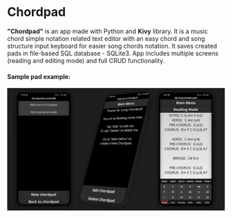 # Chordpad
**"Chordpad"** is an app made with Python and **Kivy** library.
It is a music chord simple notation related text editor with an easy chord and song structure input keyboard for easier song chords notation.
It saves created pads in file-based SQL database - SQLite3.
App includes multiple screens (reading and editing mode) and full CRUD functionality.

#### Sample pad example:

![Chordpad Screenshot](chordpad_1.jpg)
